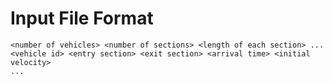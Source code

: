 # Input File Format
```
<number of vehicles> <number of sections> <length of each section> ...
<vehicle id> <entry section> <exit section> <arrival time> <initial velocity>
...
```
